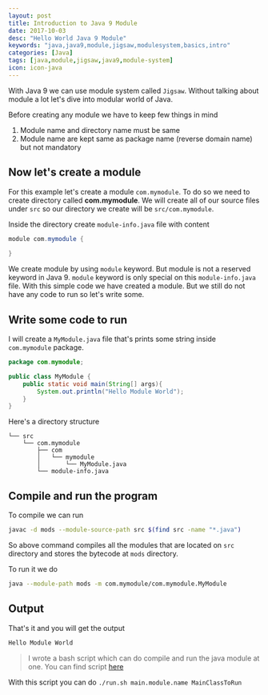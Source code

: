 ```yaml
---
layout: post
title: Introduction to Java 9 Module
date: 2017-10-03
desc: "Hello World Java 9 Module"
keywords: "java,java9,module,jigsaw,modulesystem,basics,intro"
categories: [Java]
tags: [java,module,jigsaw,java9,module-system]
icon: icon-java
---
```


With Java 9 we can use module system called `Jigsaw`. Without talking about module a lot let's dive into modular world of Java.

Before creating any module we have to keep few things in mind
1. Module name and directory name must be same
2. Module name are kept same as package name (reverse domain name) but not mandatory

## Now let's create a module
For this example let's create a module `com.mymodule`. To do so we need to create directory called **com.mymodule**. We will create all of our source files under `src` so our directory we create will be `src/com.mymodule`.

Inside the directory create `module-info.java` file with content

```java
module com.mymodule {
    
}
```
We create module by using `module` keyword. But module is not a reserved keyword in Java 9. `module` keyword is only special on this `module-info.java` file.
With this simple code we have created a module. But we still do not have any code to run so let's write some.

## Write some code to run
I will create a `MyModule.java` file that's prints some string inside `com.mymodule` package.

```java
package com.mymodule;

public class MyModule {
    public static void main(String[] args){
        System.out.println("Hello Module World");
    }
}
```

Here's a directory structure

```
└── src
    └── com.mymodule
        ├── com
        │   └── mymodule
        │       └── MyModule.java
        └── module-info.java
```
## Compile and run the program
To compile we can run 
```bash
javac -d mods --module-source-path src $(find src -name "*.java")
```
So above command compiles all the modules that are located on `src` directory and stores the bytecode at `mods` directory.

To run it we do
```bash
java --module-path mods -m com.mymodule/com.mymodule.MyModule
```

## Output
That's it and you will get the output

```bash
Hello Module World
```

> I wrote a bash script which can do compile and run the java module at one. You can find script [here](https://github.com/atuladhar-aman/java9-basics/blob/master/01-module-basics/run.sh)


With this script you can do `./run.sh main.module.name MainClassToRun`